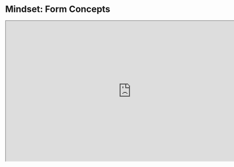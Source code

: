 # Mindset: Form Concepts

<p>
    <iframe src="https://www.youtube.com/embed/YytNdfxSMf4?rel=0" width="800" height="450" allowfullscreen="allowfullscreen" allow="accelerometer; autoplay; clipboard-write; encrypted-media; gyroscope; picture-in-picture"></iframe>
</p>
